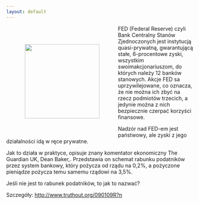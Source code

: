 ```yaml
---
layout: default
---
```

<img src="{{site.baseurl}}\articles\pictures\465.fed2.jpg" align="left" hspace="50" vspace="50" width="200"><!--11--><p>
FED (Federal Reserve) czyli Bank Centralny Stanów Zjednoczonych jest instytucją quasi-prywatną, gwarantującą stałe, 6-procentowe zyski, wszystkim swoimakcjonariuszom, do których należy 12 banków stanowych. Akcje FED sa uprzywilejowane, co oznacza, że nie można ich zbyć na rzecz podmiotów trzecich, a jedynie można z nich bezpiecznie czerpać korzyści finansowe.</p><p>Nadzór nad FED-em jest państwowy, ale zyski z jego działalności idą w ręce prywatne.</p><p></p><p>Jak to działa w praktyce, opisuje znany komentator ekonomiczny The Guardian UK, Dean Baker,. Przedstawia on schemat rabunku podatników przez system bankowy, który
pożycza od rządu na 0,2%, a pożyczone pieniądze pożycza temu samemu rządowi na 3,5%. </p><p></p><p>Jeśli nie jest to rabunek podatników, to jak to nazwać?</p><p>Szczegóły: http://www.truthout.org/090109R?n</p>